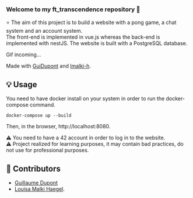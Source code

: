 ### Welcome to my ft_transcendence repository 👋

⭐️ The aim of this project is to build a website with a pong game, a chat system and an account system.<br>
The front-end is implemented in vue.js whereas the back-end is implemented with nestJS. The website is built with a PostgreSQL database.<br>

Gif incoming...<br>

<!-- <p align="center">
	<img src="./pong.gif" >
</p> -->

Made with [GuiDupont](https://github.com/GuiDupont) and [lmalki-h](https://github.com/lmalki-h/ft_transcendence).

## 💡 Usage

You need to have docker install on your system in order to run the docker-compose command.

```
docker-compose up --build
```
Then, in the browser, http://localhost:8080.<br>

⚠️ You need to have a 42 account in order to log in to the website.<br>
⚠️ Project realized for learning purposes, it may contain bad practices, do not use for professional purposes.

## 👷 Contributors
- [Guillaume Dupont](https://github.com/GuiDupont)
- [Louisa Malki Haegel](https://github.com/lmalki-h).